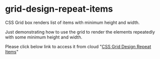 # grid-design-repeat-items
CSS Grid box renders list of items with minimum height and width.

Just demonstrating how to use the grid to render the elements repeatedly with some minimum height and width.

Please click below link to access it from cloud
"[CSS Grid Design Repeat Items](http://sreetui-grid-design-repeat-items.s3-website-us-east-1.amazonaws.com/)"
